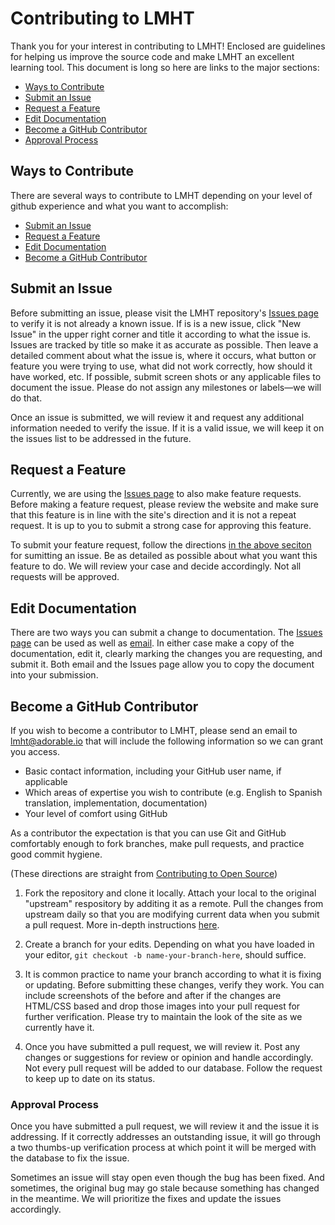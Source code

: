 # Contributing to LMHT

Thank you for your interest in contributing to LMHT! Enclosed are guidelines for helping us improve the source code and make LMHT an excellent learning tool.  This document is long so here are links to the major sections:

* [Ways to Contribute](#ways-to-contribute)
* [Submit an Issue](#submit-an-issue)
* [Request a Feature](#request-a-feature)
* [Edit Documentation](#edit-documentation)
* [Become a GitHub Contributor](#become-a-github-contributor)
* [Approval Process](#approval-process)

## Ways to Contribute

There are several ways to contribute to LMHT depending on your level of github experience and what you want to accomplish:

* [Submit an Issue](#submit-an-issue)
* [Request a Feature](#request-a-feature)
* [Edit Documentation](#edit-documentation)
* [Become a GitHub Contributor](#become-a-github-contributor)

## Submit an Issue

Before submitting an issue, please visit the LMHT repository's [Issues page] to verify it is not already a known issue. If is is a new issue, click "New Issue" in the upper right corner and title it according to what the issue is. Issues are tracked by title so make it as accurate as possible. Then leave a detailed comment about what the issue is, where it occurs, what button or feature you were trying to use, what did not work correctly, how should it have worked, etc. If possible, submit screen shots or any applicable files to document the issue.  Please do not assign any milestones or labels&mdash;we will do that.

Once an issue is submitted, we will review it and request any additional information needed to verify the issue. If it is a valid issue, we will keep it on the issues list to be addressed in the future.

## Request a Feature

Currently, we are using the [Issues page] to also make feature requests. Before making a feature request, please review the website and make sure that this feature is in line with the site's direction and it is not a repeat request. It is up to you to submit a strong case for approving this feature.

To submit your feature request, follow the directions [in the above seciton](#submit-an-issue) for sumitting an issue. Be as detailed as possible about what you want this feature to do. We will review your case and decide accordingly. Not all requests will be approved.

## Edit Documentation

There are two ways you can submit a change to documentation. The [Issues page] can be used as well as [email]. In either case make a copy of the documentation, edit it, clearly marking the changes you are requesting, and submit it. Both email and the Issues page allow you to copy the document into your submission.

[Issues page]: https://github.com/LMHT/LMHT.github.io/issues
[email]: mailto:lmht@adorable.io

## Become a GitHub Contributor

If you wish to become a contributor to LMHT, please send an email to lmht@adorable.io that will include the following information so we can grant you access.

* Basic contact information, including your GitHub user name, if applicable
* Which areas of expertise you wish to contribute (e.g. English to Spanish translation, implementation, documentation)
* Your level of comfort using GitHub

As a contributor the expectation is that you can use Git and GitHub comfortably enough to fork branches, make pull requests, and practice good commit hygiene.

(These directions are straight from [Contributing to Open Source])

1.  Fork the repository and clone it locally. Attach your local to the original "upstream" respository by additing it as a remote. Pull the changes from upstream daily so that you are modifying current data when you submit a pull request. More in-depth instructions [here].

2.  Create a branch for your edits. Depending on what you have loaded in your editor, `git checkout -b name-your-branch-here`, should suffice.

3.  It is common practice to name your branch according to what it is fixing or updating. Before submitting these changes, verify they work. You can include screenshots of the before and after if the changes are HTML/CSS based and drop those images into your pull request for further verification. Please try to maintain the look of the site as we currently have it.

4.  Once you have submitted a pull request, we will review it. Post any changes or suggestions for review or opinion and handle accordingly. Not every pull request will be added to our database. Follow the request to keep up to date on its status.

[Contributing to Open Source]:  https://guides.github.com/activities/contributing-to-open-source/#contributing
[here]:  https://help.github.com/articles/syncing-a-fork/

### Approval Process

Once you have submitted a pull request, we will review it and the issue it is addressing. If it correctly addresses an outstanding issue, it will go through a two thumbs-up verification process at which point it will be merged with the database to fix the issue.

Sometimes an issue will stay open even though the bug has been fixed. And sometimes, the original bug may go stale because something has changed in the meantime. We will prioritize the fixes and update the issues accordingly.

